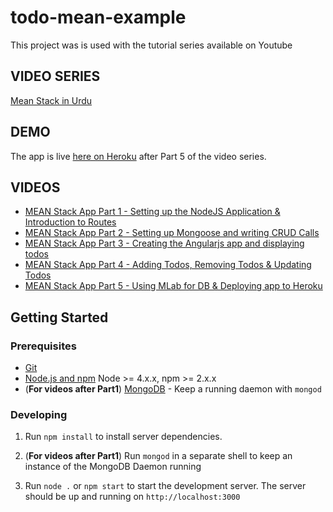 # todo-mean-example
This project was is used with the tutorial series available on Youtube

## VIDEO SERIES
[Mean Stack in Urdu](https://www.youtube.com/playlist?list=PL2sQdFoGnLIhPZnOyMP3aZL_QisKbulVv)

## DEMO
The app is live [here on Heroku](https://todo-mean-ex.herokuapp.com/) after Part 5 of the video series.

## VIDEOS

- [MEAN Stack App Part 1 - Setting up the NodeJS Application & Introduction to Routes ](https://youtu.be/_AXXreicQu0)
- [MEAN Stack App Part 2 - Setting up Mongoose and writing CRUD Calls ](https://youtu.be/Ge5UqmvnFsY)
- [MEAN Stack App Part 3 - Creating the Angularjs app and displaying todos ](https://youtu.be/Q2K4eX6i7rE)
- [MEAN Stack App Part 4 - Adding Todos, Removing Todos & Updating Todos ](https://youtu.be/afeMltSnePs)
- [MEAN Stack App Part 5 - Using MLab for DB & Deploying app to Heroku](https://youtu.be/w8uCq5H0sb0)

## Getting Started

### Prerequisites

- [Git](https://git-scm.com/)
- [Node.js and npm](nodejs.org) Node >= 4.x.x, npm >= 2.x.x
- (**For videos after Part1**) [MongoDB](https://www.mongodb.org/) - Keep a running daemon with `mongod`

### Developing

1. Run `npm install` to install server dependencies.

2. (**For videos after Part1**) Run `mongod` in a separate shell to keep an instance of the MongoDB Daemon running

3. Run `node .` or `npm start` to start the development server. The server should be up and running on `http://localhost:3000`
